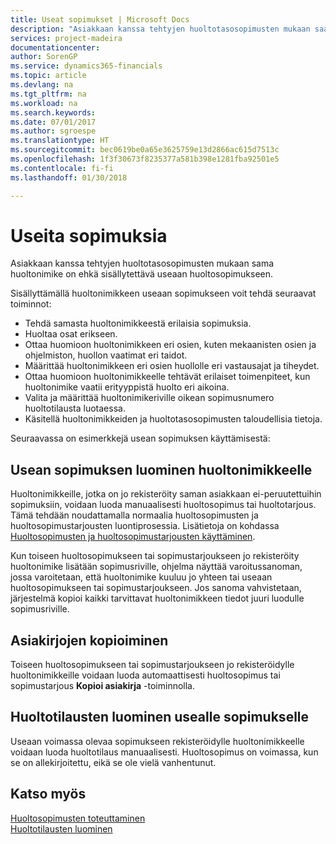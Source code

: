 ```yaml
---
title: Useat sopimukset | Microsoft Docs
description: "Asiakkaan kanssa tehtyjen huoltotasosopimusten mukaan saatetaan sama huoltonimike joutua sisällyttämään useaan huoltosopimukseen."
services: project-madeira
documentationcenter: 
author: SorenGP
ms.service: dynamics365-financials
ms.topic: article
ms.devlang: na
ms.tgt_pltfrm: na
ms.workload: na
ms.search.keywords: 
ms.date: 07/01/2017
ms.author: sgroespe
ms.translationtype: HT
ms.sourcegitcommit: bec0619be0a65e3625759e13d2866ac615d7513c
ms.openlocfilehash: 1f3f30673f8235377a581b398e1281fba92501e5
ms.contentlocale: fi-fi
ms.lasthandoff: 01/30/2018

---
```

# <a name="multiple-contracts"></a>Useita sopimuksia
Asiakkaan kanssa tehtyjen huoltotasosopimusten mukaan sama huoltonimike on ehkä sisällytettävä useaan huoltosopimukseen.  
  
Sisällyttämällä huoltonimikkeen useaan sopimukseen voit tehdä seuraavat toiminnot:  
  
* Tehdä samasta huoltonimikkeestä erilaisia sopimuksia.  
* Huoltaa osat erikseen.  
* Ottaa huomioon huoltonimikkeen eri osien, kuten mekaanisten osien ja ohjelmiston, huollon vaatimat eri taidot.  
* Määrittää huoltonimikkeen eri osien huollolle eri vastausajat ja tiheydet.  
* Ottaa huomioon huoltonimikkeelle tehtävät erilaiset toimenpiteet, kun huoltonimike vaatii erityyppistä huolto eri aikoina.  
* Valita ja määrittää huoltonimikeriville oikean sopimusnumero huoltotilausta luotaessa.  
* Käsitellä huoltonimikkeiden ja huoltotasosopimusten taloudellisia tietoja.  
  
Seuraavassa on esimerkkejä usean sopimuksen käyttämisestä:  
  
## <a name="creating-multiple-contracts-per-service-item"></a>Usean sopimuksen luominen huoltonimikkeelle  
Huoltonimikkeille, jotka on jo rekisteröity saman asiakkaan ei-peruutettuihin sopimuksiin, voidaan luoda manuaalisesti huoltosopimus tai huoltotarjous. Tämä tehdään noudattamalla normaalia huoltosopimusten ja huoltosopimustarjousten luontiprosessia. Lisätietoja on kohdassa [Huoltosopimusten ja huoltosopimustarjousten käyttäminen](service-how-to-create-service-contracts-and-service-contract-quotes.md).  
  
Kun toiseen huoltosopimukseen tai sopimustarjoukseen jo rekisteröity huoltonimike lisätään sopimusriville, ohjelma näyttää varoitussanoman, jossa varoitetaan, että huoltonimike kuuluu jo yhteen tai useaan huoltosopimukseen tai sopimustarjoukseen. Jos sanoma vahvistetaan, järjestelmä kopioi kaikki tarvittavat huoltonimikkeen tiedot juuri luodulle sopimusriville.  
  
## <a name="copying-documents"></a>Asiakirjojen kopioiminen  
Toiseen huoltosopimukseen tai sopimustarjoukseen jo rekisteröidylle huoltonimikkeille voidaan luoda automaattisesti huoltosopimus tai sopimustarjous **Kopioi asiakirja** -toiminnolla.  
  
## <a name="creating-service-orders-for-multiple-contracts"></a>Huoltotilausten luominen usealle sopimukselle  
Useaan voimassa olevaa sopimukseen rekisteröidylle huoltonimikkeelle voidaan luoda huoltotilaus manuaalisesti. Huoltosopimus on voimassa, kun se on allekirjoitettu, eikä se ole vielä vanhentunut.  
  
## <a name="see-also"></a>Katso myös  
[Huoltosopimusten toteuttaminen](service-fulfill-service-contracts.md)  
[Huoltotilausten luominen](service-how-to-create-service-orders.md)  

